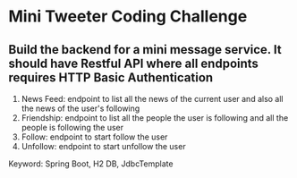 # Mini Tweeter Coding Challenge

## Build the backend for a mini message service. It should have Restful API where all endpoints requires HTTP Basic Authentication
1. News Feed: endpoint to list all the news of the current user and also all the news of the user's following
2. Friendship: endpoint to list all the people the user is following and all the people is following the user
3. Follow: endpoint to start follow the user
4. Unfollow: endpoint to start unfollow the user

Keyword: Spring Boot, H2 DB, JdbcTemplate
